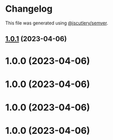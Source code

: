 # Changelog

This file was generated using [@jscutlery/semver](https://github.com/jscutlery/semver).

## [1.0.1](https://github.com/wgd3/full-stack-nx-plugins/compare/nx-sass-lib-1.0.0...nx-sass-lib-1.0.1) (2023-04-06)



# 1.0.0 (2023-04-06)



# 1.0.0 (2023-04-06)



# 1.0.0 (2023-04-06)



# 1.0.0 (2023-04-06)
